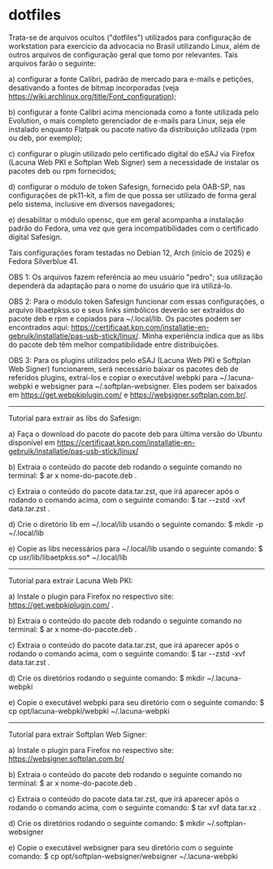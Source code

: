 # dotfiles

Trata-se de arquivos ocultos ("dotfiles") utilizados para configuração de workstation para exercício da advocacia no Brasil utilizando Linux, além de outros arquivos de configuração geral que tomo por relevantes. Tais arquivos farão o seguinte:

a) configurar a fonte Calibri, padrão de mercado para e-mails e petições, desativando a fontes de bitmap incorporadas (veja https://wiki.archlinux.org/title/Font_configuration);

b) configurar a fonte Calibri acima mencionada como a fonte utilizada pelo Evolution, o mais completo gerenciador de e-mails para Linux, seja ele instalado enquanto Flatpak ou pacote nativo da distribuição utilizada (rpm ou deb, por exemplo);

c) configurar o plugin utilizado pelo certificado digital do eSAJ via Firefox (Lacuna Web PKI e Softplan Web Signer) sem a necessidade de instalar os pacotes deb ou rpm fornecidos;

d) configurar o módulo de token Safesign, fornecido pela OAB-SP, nas configurações de pk11-kit, a fim de que possa ser utilizado de forma geral pelo sistema, inclusive em diversos navegadores;

e) desabilitar o módulo opensc, que em geral acompanha a instalação padrão do Fedora, uma vez que gera incompatibilidades com o certificado digital Safesign.

Tais configurações foram testadas no Debian 12, Arch (início de 2025) e Fedora Silverblue 41.

OBS 1: Os arquivos fazem referência ao meu usuário "pedro"; sua utilização dependerá da adaptação para o nome do usuário que irá utilizá-lo.

OBS 2: Para o módulo token Safesign funcionar com essas configurações, o arquivo libaetpkss.so e seus links simbólicos deverão ser extraídos do pacote deb e rpm e copiados para ~/.local/lib. Os pacotes podem ser encontrados aqui: https://certificaat.kpn.com/installatie-en-gebruik/installatie/pas-usb-stick/linux/. Minha experiência indica que as libs do pacote deb têm melhor compatibilidade entre distribuições.

OBS 3: Para os plugins utilizados pelo eSAJ (Lacuna Web PKI e Softplan Web Signer) funcionarem, será necessário baixar os pacotes deb de referidos plugins, extraí-los e copiar o executável webpki para ~/.lacuna-webpki e websigner para ~/.softplan-websigner. Eles podem ser baixados em https://get.webpkiplugin.com/ e https://websigner.softplan.com.br/.

---

Tutorial para extrair as libs do Safesign:

a) Faça o download do pacote do pacote deb para última versão do Ubuntu disponível em https://certificaat.kpn.com/installatie-en-gebruik/installatie/pas-usb-stick/linux/

b) Extraia o conteúdo do pacote deb rodando o seguinte comando no terminal: $ ar x nome-do-pacote.deb .

c) Extraia o conteúdo do pacote data.tar.zst, que irá aparecer após o rodando o comando acima, com o seguinte comando: $ tar --zstd -xvf data.tar.zst .

d) Crie o diretório lib em ~/.local/lib usando o seguinte comando: $ mkdir -p ~/.local/lib

e) Copie as libs necessários para ~/.local/lib usando o seguinte comando: $ cp usr/lib/libaetpkss.so* ~/.local/lib

---

Tutorial para extrair Lacuna Web PKI:

a) Instale o plugin para Firefox no respectivo site: https://get.webpkiplugin.com/ .

b) Extraia o conteúdo do pacote deb rodando o seguinte comando no terminal: $ ar x nome-do-pacote.deb .

c) Extraia o conteúdo do pacote data.tar.zst, que irá aparecer após o rodando o comando acima, com o seguinte comando: $ tar --zstd -xvf data.tar.zst .

d) Crie os diretórios rodando o seguinte comando: $ mkdir ~/.lacuna-webpki

e) Copie o executável webpki para seu diretório com o seguinte comando: $ cp opt/lacuna-webpki/webpki ~/.lacuna-webpki

---

Tutorial para extrair Softplan Web Signer:

a) Instale o plugin para Firefox no respectivo site: https://websigner.softplan.com.br/

b) Extraia o conteúdo do pacote deb rodando o seguinte comando no terminal: $ ar x nome-do-pacote.deb .

c) Extraia o conteúdo do pacote data.tar.zst, que irá aparecer após o rodando o comando acima, com o seguinte comando: $ tar xvf data.tar.xz .

d) Crie os diretórios rodando o seguinte comando: $ mkdir ~/.softplan-websigner

e) Copie o executável websigner para seu diretório com o seguinte comando: $ cp opt/softplan-websigner/websigner ~/.lacuna-webpki
